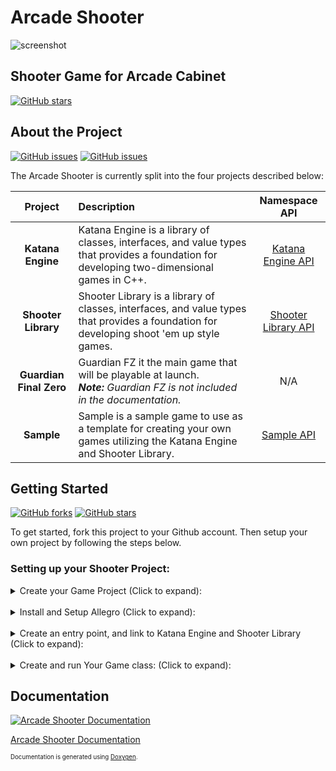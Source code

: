 # Arcade Shooter

![screenshot](https://cloud.githubusercontent.com/assets/5315168/25036603/4f886d2e-20ba-11e7-8aa2-acbe0f7f712b.png)

## Shooter Game for Arcade Cabinet

[![GitHub stars](https://img.shields.io/badge/build-passing-brightgreen.svg?style=flat-square)](https://github.com/RDAppel/ArcadeShooter)

## About the Project

[![GitHub issues](https://img.shields.io/github/issues/RDAppel/ArcadeShooter.svg?style=flat-square)](https://github.com/RDAppel/ArcadeShooter/issues)
[![GitHub issues](https://img.shields.io/github/issues-closed/RDAppel/ArcadeShooter.svg?style=flat-square)](https://github.com/RDAppel/ArcadeShooter/issues)

The Arcade Shooter is currently split into the four projects described below:

| **Project**             | **Description** | **Namespace API** |
| :---------------------: | :-------------- | :-------------: |
| **Katana Engine**       | Katana Engine is a library of classes, interfaces, and value types that provides a foundation for developing two-dimensional games in C++. | [Katana Engine API](http://ryan-appel.com/arcade_shooter/api/namespace_katana_engine.html) |
| **Shooter Library**     | Shooter Library is a library of classes, interfaces, and value types that provides a foundation for developing shoot 'em up style games. | [Shooter Library API](http://ryan-appel.com/arcade_shooter/api/namespace_shooter_library.html) |
| **Guardian Final Zero** | Guardian FZ it the main game that will be playable at launch. <br>_**Note:** Guardian FZ is not included in the documentation._ | N/A |
| **Sample**              | Sample is a sample game to use as a template for creating your own games utilizing the Katana Engine and Shooter Library. | [Sample API](http://ryan-appel.com/arcade_shooter/api/namespace_sample.html) |

## Getting Started

[![GitHub forks](https://img.shields.io/github/forks/RDAppel/ArcadeShooter.svg?style=flat-square)](https://github.com/RDAppel/ArcadeShooter/network)
[![GitHub stars](https://img.shields.io/github/stars/RDAppel/ArcadeShooter.svg?style=flat-square)](https://github.com/RDAppel/ArcadeShooter/stargazers)

To get started, fork this project to your Github account. Then setup your own project by following the steps below.

### Setting up your Shooter Project:

<details> 
  <summary><span>Create your Game Project</h4> (Click to expand):</summary>

- Open up the _Arcade Shooter_ solution in Visual Studio.
- In the Solution Explorer you will see two folders; _Games_ and _Libraries_.

![solution_explorer](https://cloud.githubusercontent.com/assets/5315168/25034178/39c97f56-20aa-11e7-999b-941d5292624f.png)

- Right-click on the _Games_ folder, and select _Add > New Project..._
- Select _Visual C++_ (on the left) and select the _Empty Project_ type.
- Next, enter the name of your game, and click _OK_.

![add_new_project](https://cloud.githubusercontent.com/assets/5315168/25034192/4cd2146e-20aa-11e7-96f4-8c39f903d2f1.png)

You now have your own project! But, there's still some setup to do... Katana Engine is built upon a graphics library called Allegro.
Luckily, there is a NuGet package for it, so installation is pretty simple:

</details>
<br>
<details> 
  <summary><span>Install and Setup Allegro</span> (Click to expand):</summary>

- In the Solution Explorer, right-click on _your project_, and select _Manage NuGet Packages_.
- Click _Browse_, and search for "allegro".

![nuget_allegro](https://cloud.githubusercontent.com/assets/5315168/25034427/f029ffd6-20ab-11e7-8654-0a1b12192d7e.png)

- Select the latest _Allegro 5_ package.
- Make sure that the Latest **Stable** version is selected, and click install. _You may have a "Review Changes" box pop-up. Just click OK_. 
- Right-click on _your project_ again (in the Solution Explorer), and select _properties_.
- Expand _Allegro 5_ (on the left) and select _Add-ons_, and then change all the _Addon_ values to "Yes."

![allegro_addons](https://cloud.githubusercontent.com/assets/5315168/25035140/58335c12-20b1-11e7-96c2-78369315f141.png)

- Click _OK_.

Okay, Allegro is all ready to go! Now, let's write a little code:

</details>
<br>
<details> 
  <summary><span>Create an entry point, and link to Katana Engine and Shooter Library</span> (Click to expand):</summary>

- Within _your project_, locate the _Source Files_ folder.
- Right-click on it, and select _Add > New Item..._
- Name the file _Main.cpp_, and click _Add_.

![add_main](https://cloud.githubusercontent.com/assets/5315168/25035021/7aab0df4-20b0-11e7-8c6c-f28a56e1639f.png)

- Then type (or copy/paste) the following line:

```c++
int main() { return 0; }
```

- Now, let's build the solution. There are a number of ways to do this. I find _Ctrl + Shift + B_ to be the quickest.
- After building, we will now have an additional section in the project settings (Right-click on _your project_ and select _properties_).
- Notice, the _C/C++_ area? Click on _General_, and next to _Additional Include Directories_ add the following:

```
..\ShooterLibrary;..\KatanaEngine;
```

![additional_include](https://cloud.githubusercontent.com/assets/5315168/25035360/cbee30b8-20b2-11e7-8c03-06671d32a594.png)

- Click _OK_.
- Next, we need to add a couple of project references. Right-click on _your project_ and select _Add > Reference..._
- Check the checkboxes next to Katana Engine and Shooter Library.

![add_references](https://cloud.githubusercontent.com/assets/5315168/25036061/f8e4c704-20b6-11e7-9b5d-2248ea439763.png)

- Click _OK_.

Now you can incorporate all of the code from both of those projects! Last step in this tutorial:

</details>
<br>
<details> 
  <summary><span>Create and run Your Game class:</span> (Click to expand):</summary>

- Add another item to _your project_ (Right-click, _Add > New Item..._).
- This time it needs to be a header file.

![add_game_header](https://cloud.githubusercontent.com/assets/5315168/25035669/8f0e212e-20b4-11e7-98bd-cbe4485f910e.png)

- Click _Add_.
- Copy and paste the following code:

```c++
#pragma once

#include "ShooterLibrary.h"				// Include the shooter library code!

class MyGame : public ShooterLibrary::Game		// "MyGame" inherits from the Shooter Game
{
public:

	virtual ~MyGame() { }

	virtual std::string GetName() const { return "My Game!!!"; }

};
```

- Switch over to Main.cpp and change the code to:

```c++
#include "MyGame.h"

int main() { return (new MyGame())->Run(); }
```

- To run your game, you'll need to set it as the "Startup Project." This can be found under the _Project_ Menu (_Project > Set as Startup Project_).
- Press _F5_ to Build and Run!

Okay, I admit it. It's not too exciting. However, your game is running, and (as proof) you can see the name in the title bar.

More tutorials to come! In the mean time, look at the Sample game code (found in the solution), and the documentation (found below).

</details>

## Documentation

[![Arcade Shooter Documentation](https://img.shields.io/badge/doxygen-4%2F14%2F17-003399.svg?style=flat-square)](http://ryan-appel.com/arcade_shooter/api/)

[Arcade Shooter Documentation](http://ryan-appel.com/arcade_shooter/api/)

<sub><sup>Documentation is generated using [Doxygen](http://www.stack.nl/~dimitri/doxygen/index.html).</sup></sub>

